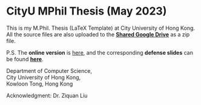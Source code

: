 # CityU MPhil Thesis (May 2023)
This is my M.Phil. Thesis (LaTeX Template) at City University of Hong Kong.<br>
All the source files are also uploaded to the [**Shared Google Drive**](https://drive.google.com/drive/folders/19S3kFNKkYECGZVttX3YdKRd0RwoH4MVF?usp=sharing) as a zip file.

P.S. The **online version** is [here](https://scholars.cityu.edu.hk/en/theses/noreference-image-quality-assessment-via-nonlocal-modeling(2d1e72fb-2405-43df-aac9-4838b6da1875).html), and the corresponding **defense slides** can be found [**here**](https://shuyuej.com/files/Thesis/MPhil-Thesis-Defense-Presentation-ShuyueJia.pdf).

Department of Computer Science,<br>
City University of Hong Kong,<br>
Kowloon Tong, Hong Kong

Acknowledgment: Dr. Ziquan Liu
